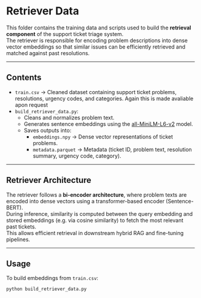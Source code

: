 # Retriever Data

This folder contains the training data and scripts used to build the **retrieval component** of the support ticket triage system.  
The retriever is responsible for encoding problem descriptions into dense vector embeddings so that similar issues can be efficiently retrieved and matched against past resolutions.

---

## Contents
- `train.csv` → Cleaned dataset containing support ticket problems, resolutions, urgency codes, and categories. Again this is made avaliable apon request  
- `build_retriever_data.py`:
  - Cleans and normalizes problem text.  
  - Generates sentence embeddings using the [all-MiniLM-L6-v2](https://huggingface.co/sentence-transformers/all-MiniLM-L6-v2) model.  
  - Saves outputs into:
    - `embeddings.npy` → Dense vector representations of ticket problems.  
    - `metadata.parquet` → Metadata (ticket ID, problem text, resolution summary, urgency code, category).  

---

## Retriever Architecture 
The retriever follows a **bi-encoder architecture**, where problem texts are encoded into dense vectors using a transformer-based encoder (Sentence-BERT).  
During inference, similarity is computed between the query embedding and stored embeddings (e.g. via cosine similarity) to fetch the most relevant past tickets.  
This allows efficient retrieval in downstream hybrid RAG and fine-tuning pipelines.

---

## Usage
To build embeddings from `train.csv`:
```bash
python build_retriever_data.py
